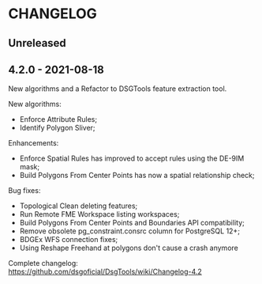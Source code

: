 # CHANGELOG

## Unreleased

## 4.2.0 - 2021-08-18

New algorithms and a Refactor to DSGTools feature extraction tool.

New algorithms:

- Enforce Attribute Rules;
- Identify Polygon Sliver;

Enhancements:

- Enforce Spatial Rules has improved to accept rules using the DE-9IM mask;
- Build Polygons From Center Points has now a spatial relationship check;

Bug fixes:

- Topological Clean deleting features;
- Run Remote FME Workspace listing workspaces;
- Build Polygons From Center Points and Boundaries API compatibility;
- Remove obsolete pg_constraint.consrc column for PostgreSQL 12+;
- BDGEx WFS connection fixes;
- Using Reshape Freehand at polygons don't cause a crash anymore

Complete changelog: https://github.com/dsgoficial/DsgTools/wiki/Changelog-4.2
